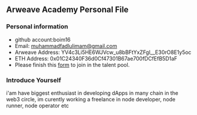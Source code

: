 ## Arweave Academy Personal File

### Personal information

- github account:boim16 
- Email: muhammadfadlulimam@gmail.com
- Arweave Address: YV4c3Li5HE6WJVcw_u8bBFtYxZFgl__E30rO8E1y5oc
- ETH Address: 0x01C24340F36d0Cf47301B67ae700fDCfEfB5D1aF
- Please finish this [form](https://docs.google.com/forms/d/e/1FAIpQLSfWA5fIIcBgmRppm3jNz5vmf9Mai_QMVil-2pO4r7YKn_Zhtw/viewform?usp=sf_link) to join in the talent pool.

### Introduce Yourself
 i'am have biggest enthusiast in developing dApps in many chain in the web3 circle, im curently working a freelance in node developer, node runner, node operator etc
